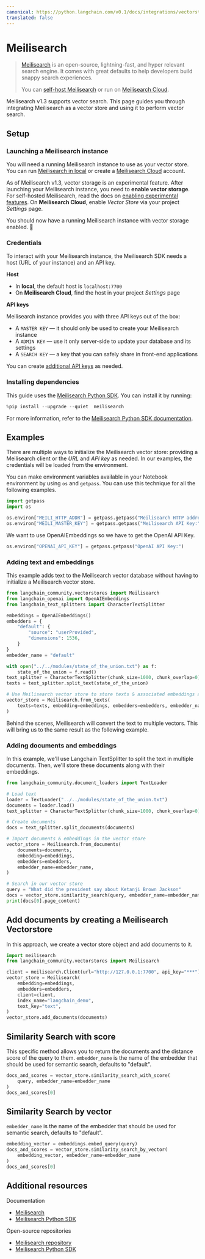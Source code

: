 ```yaml
---
canonical: https://python.langchain.com/v0.1/docs/integrations/vectorstores/meilisearch
translated: false
---
```


# Meilisearch

> [Meilisearch](https://meilisearch.com) is an open-source, lightning-fast, and hyper relevant search engine. It comes with great defaults to help developers build snappy search experiences.
>
> You can [self-host Meilisearch](https://www.meilisearch.com/docs/learn/getting_started/installation#local-installation) or run on [Meilisearch Cloud](https://www.meilisearch.com/pricing).

Meilisearch v1.3 supports vector search. This page guides you through integrating Meilisearch as a vector store and using it to perform vector search.

## Setup

### Launching a Meilisearch instance

You will need a running Meilisearch instance to use as your vector store. You can run [Meilisearch in local](https://www.meilisearch.com/docs/learn/getting_started/installation#local-installation) or create a [Meilisearch Cloud](https://cloud.meilisearch.com/) account.

As of Meilisearch v1.3, vector storage is an experimental feature. After launching your Meilisearch instance, you need to **enable vector storage**. For self-hosted Meilisearch, read the docs on [enabling experimental features](https://www.meilisearch.com/docs/learn/experimental/overview). On **Meilisearch Cloud**, enable _Vector Store_ via your project _Settings_ page.

You should now have a running Meilisearch instance with vector storage enabled. 🎉

### Credentials

To interact with your Meilisearch instance, the Meilisearch SDK needs a host (URL of your instance) and an API key.

**Host**

- In **local**, the default host is `localhost:7700`
- On **Meilisearch Cloud**, find the host in your project _Settings_ page

**API keys**

Meilisearch instance provides you with three API keys out of the box:
- A `MASTER KEY` — it should only be used to create your Meilisearch instance
- A `ADMIN KEY` — use it only server-side to update your database and its settings
- A `SEARCH KEY` — a key that you can safely share in front-end applications

You can create [additional API keys](https://www.meilisearch.com/docs/learn/security/master_api_keys) as needed.

### Installing dependencies

This guide uses the [Meilisearch Python SDK](https://github.com/meilisearch/meilisearch-python). You can install it by running:

```python
%pip install --upgrade --quiet  meilisearch
```

For more information, refer to the [Meilisearch Python SDK documentation](https://meilisearch.github.io/meilisearch-python/).

## Examples

There are multiple ways to initialize the Meilisearch vector store: providing a Meilisearch client or the _URL_ and _API key_ as needed. In our examples, the credentials will be loaded from the environment.

You can make environment variables available in your Notebook environment by using `os` and `getpass`. You can use this technique for all the following examples.

```python
import getpass
import os

os.environ["MEILI_HTTP_ADDR"] = getpass.getpass("Meilisearch HTTP address and port:")
os.environ["MEILI_MASTER_KEY"] = getpass.getpass("Meilisearch API Key:")
```

We want to use OpenAIEmbeddings so we have to get the OpenAI API Key.

```python
os.environ["OPENAI_API_KEY"] = getpass.getpass("OpenAI API Key:")
```

### Adding text and embeddings

This example adds text to the Meilisearch vector database without having to initialize a Meilisearch vector store.

```python
from langchain_community.vectorstores import Meilisearch
from langchain_openai import OpenAIEmbeddings
from langchain_text_splitters import CharacterTextSplitter

embeddings = OpenAIEmbeddings()
embedders = {
    "default": {
        "source": "userProvided",
        "dimensions": 1536,
    }
}
embedder_name = "default"
```

```python
with open("../../modules/state_of_the_union.txt") as f:
    state_of_the_union = f.read()
text_splitter = CharacterTextSplitter(chunk_size=1000, chunk_overlap=0)
texts = text_splitter.split_text(state_of_the_union)
```

```python
# Use Meilisearch vector store to store texts & associated embeddings as vector
vector_store = Meilisearch.from_texts(
    texts=texts, embedding=embeddings, embedders=embedders, embedder_name=embedder_name
)
```

Behind the scenes, Meilisearch will convert the text to multiple vectors. This will bring us to the same result as the following example.

### Adding documents and embeddings

In this example, we'll use Langchain TextSplitter to split the text in multiple documents. Then, we'll store these documents along with their embeddings.

```python
from langchain_community.document_loaders import TextLoader

# Load text
loader = TextLoader("../../modules/state_of_the_union.txt")
documents = loader.load()
text_splitter = CharacterTextSplitter(chunk_size=1000, chunk_overlap=0)

# Create documents
docs = text_splitter.split_documents(documents)

# Import documents & embeddings in the vector store
vector_store = Meilisearch.from_documents(
    documents=documents,
    embedding=embeddings,
    embedders=embedders,
    embedder_name=embedder_name,
)

# Search in our vector store
query = "What did the president say about Ketanji Brown Jackson"
docs = vector_store.similarity_search(query, embedder_name=embedder_name)
print(docs[0].page_content)
```

## Add documents by creating a Meilisearch Vectorstore

In this approach, we create a vector store object and add documents to it.

```python
import meilisearch
from langchain_community.vectorstores import Meilisearch

client = meilisearch.Client(url="http://127.0.0.1:7700", api_key="***")
vector_store = Meilisearch(
    embedding=embeddings,
    embedders=embedders,
    client=client,
    index_name="langchain_demo",
    text_key="text",
)
vector_store.add_documents(documents)
```

## Similarity Search with score

This specific method allows you to return the documents and the distance score of the query to them. `embedder_name` is the name of the embedder that should be used for semantic search, defaults to "default".

```python
docs_and_scores = vector_store.similarity_search_with_score(
    query, embedder_name=embedder_name
)
docs_and_scores[0]
```

## Similarity Search by vector

`embedder_name` is the name of the embedder that should be used for semantic search, defaults to "default".

```python
embedding_vector = embeddings.embed_query(query)
docs_and_scores = vector_store.similarity_search_by_vector(
    embedding_vector, embedder_name=embedder_name
)
docs_and_scores[0]
```

## Additional resources

Documentation
- [Meilisearch](https://www.meilisearch.com/docs/)
- [Meilisearch Python SDK](https://python-sdk.meilisearch.com)

Open-source repositories
- [Meilisearch repository](https://github.com/meilisearch/meilisearch)
- [Meilisearch Python SDK](https://github.com/meilisearch/meilisearch-python)